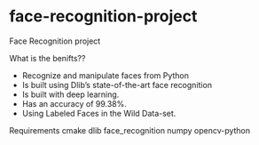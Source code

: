 # face-recognition-project
Face Recognition project 

What is the benifts??
- Recognize and manipulate faces from Python 
- Is built using Dlib’s state-of-the-art face recognition
- Is built with deep learning.
- Has an accuracy of 99.38%.
- Using Labeled Faces in the Wild Data-set.


Requirements 
cmake
dlib
face_recognition
numpy
opencv-python
